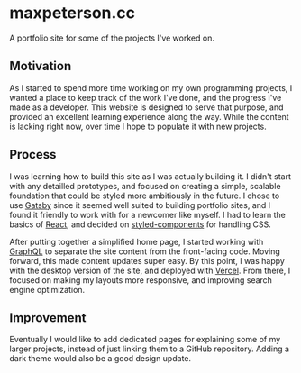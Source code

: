 # maxpeterson.cc

A portfolio site for some of the projects I've worked on.

## Motivation

As I started to spend more time working on my own programming projects, I wanted a place to keep track of the work I've done, and the progress I've made as a developer. This website is designed to serve that purpose, and provided an excellent learning experience along the way. While the content is lacking right now, over time I hope to populate it with new projects.

## Process

I was learning how to build this site as I was actually building it. I didn't start with any detailled prototypes, and focused on creating a simple, scalable foundation that could be styled more ambitiously in the future. I chose to use [Gatsby](https://www.gatsbyjs.com/) since it seemed well suited to building portfolio sites, and I found it friendly to work with for a newcomer like myself. I had to learn the basics of [React](https://reactjs.org/), and decided on [styled-components](https://styled-components.com/) for handling CSS.

After putting together a simplified home page, I started working with [GraphQL](https://graphql.org/) to separate the site content from the front-facing code. Moving forward, this made content updates super easy. By this point, I was happy with the desktop version of the site, and deployed with [Vercel](https://vercel.com/). From there, I focused on making my layouts more responsive, and improving search engine optimization.

## Improvement

Eventually I would like to add dedicated pages for explaining some of my larger projects, instead of just linking them to a GitHub repository. Adding a dark theme would also be a good design update.
